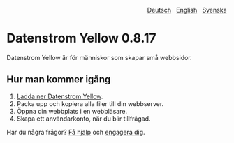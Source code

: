<p align="right"><a href="README-de.md">Deutsch</a> &nbsp; <a href="README.md">English</a> &nbsp; <a href="README-sv.md">Svenska</a></p>

# Datenstrom Yellow 0.8.17

Datenstrom Yellow är för människor som skapar små webbsidor.

## Hur man kommer igång

1. [Ladda ner Datenstrom Yellow](https://github.com/datenstrom/yellow/archive/master.zip).
2. Packa upp och kopiera alla filer till din webbserver.
3. Öppna din webbplats i en webbläsare.
4. Skapa ett användarkonto, när du blir tillfrågad.

Har du några frågor? [Få hjälp](https://datenstrom.se/sv/yellow/help/) och [engagera dig](https://datenstrom.se/sv/yellow/help/contributing-guidelines).
